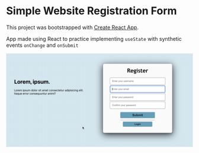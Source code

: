 # Simple Website Registration Form

This project was bootstrapped with [Create React App](https://github.com/facebook/create-react-app).

App made using React to practice implementing `useState` with synthetic events `onChange` and `onSubmit`



![](example.gif)